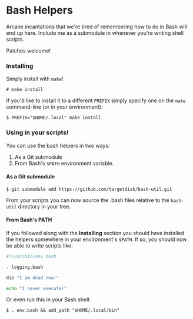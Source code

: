 # Bash Helpers

Arcane incantations that we're tired of remembering how to do in Bash will end
up here.  Include me as a submodule in whenever you're writing shell scripts.

Patches welcome!

### Installing

Simply install with `make`!
```
# make install
```

If you'd like to install it to a different `PREFIX` simply specify one on the
`make` command-line (or in your environment):
```
$ PREFIX="$HOME/.local" make install
```

### Using in your scripts!

You can use the bash helpers in two ways:

1. As a Git submodule
2. From Bash's `$PATH` environment variable.

#### As a Git submodule

```
$ git submodule add https://github.com/targetdisk/bash-util.git
```

From your scripts you can now source the .bash files relative to the `bash-util`
directory in your tree.


#### From Bash's PATH

If you followed along with the **Installing** section you should have installed
the helpers somewhere in your environment's `$PATH`.  If so, you should now be
able to write scripts like:

```bash
#!/usr/bin/env bash

. logging.bash

die "I am dead now!"

echo "I never execute!"
```

Or even run this in your Bash shell:
```
$ . env.bash && add_path "$HOME/.local/bin"
```
